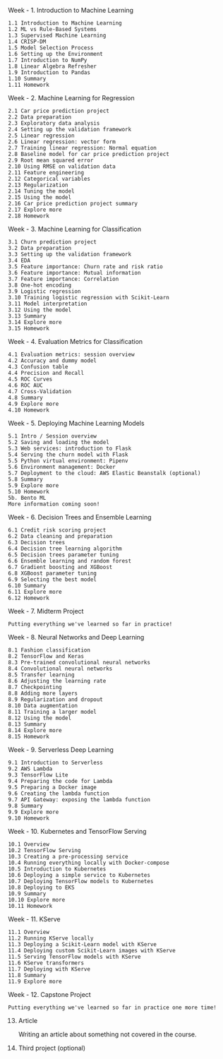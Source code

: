 Week - 1. Introduction to Machine Learning  

    1.1 Introduction to Machine Learning  
    1.2 ML vs Rule-Based Systems  
    1.3 Supervised Machine Learning  
    1.4 CRISP-DM  
    1.5 Model Selection Process  
    1.6 Setting up the Environment  
    1.7 Introduction to NumPy  
    1.8 Linear Algebra Refresher  
    1.9 Introduction to Pandas  
    1.10 Summary  
    1.11 Homework

Week - 2. Machine Learning for Regression  

    2.1 Car price prediction project  
    2.2 Data preparation  
    2.3 Exploratory data analysis  
    2.4 Setting up the validation framework  
    2.5 Linear regression  
    2.6 Linear regression: vector form  
    2.7 Training linear regression: Normal equation  
    2.8 Baseline model for car price prediction project  
    2.9 Root mean squared error  
    2.10 Using RMSE on validation data  
    2.11 Feature engineering  
    2.12 Categorical variables  
    2.13 Regularization  
    2.14 Tuning the model  
    2.15 Using the model  
    2.16 Car price prediction project summary  
    2.17 Explore more  
    2.18 Homework  

Week - 3. Machine Learning for Classification

    3.1 Churn prediction project
    3.2 Data preparation
    3.3 Setting up the validation framework
    3.4 EDA
    3.5 Feature importance: Churn rate and risk ratio
    3.6 Feature importance: Mutual information
    3.7 Feature importance: Correlation
    3.8 One-hot encoding
    3.9 Logistic regression
    3.10 Training logistic regression with Scikit-Learn
    3.11 Model interpretation
    3.12 Using the model
    3.13 Summary
    3.14 Explore more
    3.15 Homework

Week - 4. Evaluation Metrics for Classification

    4.1 Evaluation metrics: session overview
    4.2 Accuracy and dummy model
    4.3 Confusion table
    4.4 Precision and Recall
    4.5 ROC Curves
    4.6 ROC AUC
    4.7 Cross-Validation
    4.8 Summary
    4.9 Explore more
    4.10 Homework

Week - 5. Deploying Machine Learning Models

    5.1 Intro / Session overview
    5.2 Saving and loading the model
    5.3 Web services: introduction to Flask
    5.4 Serving the churn model with Flask
    5.5 Python virtual environment: Pipenv
    5.6 Environment management: Docker
    5.7 Deployment to the cloud: AWS Elastic Beanstalk (optional)
    5.8 Summary
    5.9 Explore more
    5.10 Homework
    5b. Bento ML
    More information coming soon!

Week - 6. Decision Trees and Ensemble Learning

    6.1 Credit risk scoring project
    6.2 Data cleaning and preparation
    6.3 Decision trees
    6.4 Decision tree learning algorithm
    6.5 Decision trees parameter tuning
    6.6 Ensemble learning and random forest
    6.7 Gradient boosting and XGBoost
    6.8 XGBoost parameter tuning
    6.9 Selecting the best model
    6.10 Summary
    6.11 Explore more
    6.12 Homework

Week - 7. Midterm Project

    Putting everything we've learned so far in practice!

Week - 8. Neural Networks and Deep Learning

    8.1 Fashion classification
    8.2 TensorFlow and Keras
    8.3 Pre-trained convolutional neural networks
    8.4 Convolutional neural networks
    8.5 Transfer learning
    8.6 Adjusting the learning rate
    8.7 Checkpointing
    8.8 Adding more layers
    8.9 Regularization and dropout
    8.10 Data augmentation
    8.11 Training a larger model
    8.12 Using the model
    8.13 Summary
    8.14 Explore more
    8.15 Homework

Week - 9. Serverless Deep Learning

    9.1 Introduction to Serverless
    9.2 AWS Lambda
    9.3 TensorFlow Lite
    9.4 Preparing the code for Lambda
    9.5 Preparing a Docker image
    9.6 Creating the lambda function
    9.7 API Gateway: exposing the lambda function
    9.8 Summary
    9.9 Explore more
    9.10 Homework

Week - 10. Kubernetes and TensorFlow Serving

    10.1 Overview
    10.2 TensorFlow Serving
    10.3 Creating a pre-processing service
    10.4 Running everything locally with Docker-compose
    10.5 Introduction to Kubernetes
    10.6 Deploying a simple service to Kubernetes
    10.7 Deploying TensorFlow models to Kubernetes
    10.8 Deploying to EKS
    10.9 Summary
    10.10 Explore more
    10.11 Homework

Week - 11. KServe

    11.1 Overview
    11.2 Running KServe locally
    11.3 Deploying a Scikit-Learn model with KServe
    11.4 Deploying custom Scikit-Learn images with KServe
    11.5 Serving TensorFlow models with KServe
    11.6 KServe transformers
    11.7 Deploying with KServe
    11.8 Summary
    11.9 Explore more

Week - 12. Capstone Project

    Putting everything we've learned so far in practice one more time!

13. Article

    Writing an article about something not covered in the course.

14. Third project (optional)
